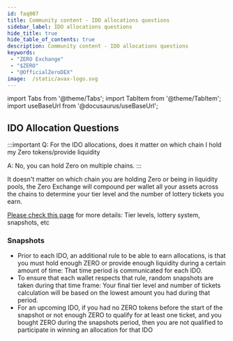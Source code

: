 ```yaml
---
id: faq007
title: Community content - IDO allocations questions
sidebar_label: IDO allocations questions
hide_title: true
hide_table_of_contents: true
description: Community content - IDO allocations questions
keywords:
 - "ZERO Exchange"
 - "$ZERO"
 - "@OfficialZeroDEX"
image:  /static/avax-logo.svg
---
```


import Tabs from '@theme/Tabs';
import TabItem from '@theme/TabItem';
import useBaseUrl from '@docusaurus/useBaseUrl';

## IDO Allocation Questions 

:::important
Q: For the IDO allocations, does it matter on which chain I hold my Zero tokens/provide liquidity

A: No, you can hold Zero on multiple chains.
:::


It doesn't matter on which chain you are holding Zero or being in liquidity pools, the Zero Exchange will compound per wallet all your assets across the chains to determine your tier level and the number of lottery tickets you earn.

 [Please check this page](../zerogravity.md)  for more details: Tier levels, lottery system, snapshots, etc


### Snapshots
* Prior to each IDO, an additional rule to be able to earn allocations, is that you must hold enough ZERO or provide enough liquidity during a certain amount of time: That time period is communicated for each IDO.  
* To ensure that each wallet respects that rule, random snapshots are taken during that time frame: Your final tier level and number of tickets calculation will be based on the lowest amount you had during that period.   
* For an upcoming IDO, if you had no ZERO tokens before the start of the snapshot or not enough ZERO to qualify for at least one ticket, and you bought ZERO during the snapshots period, then you are not qualified to participate in winning an allocation for that IDO 
